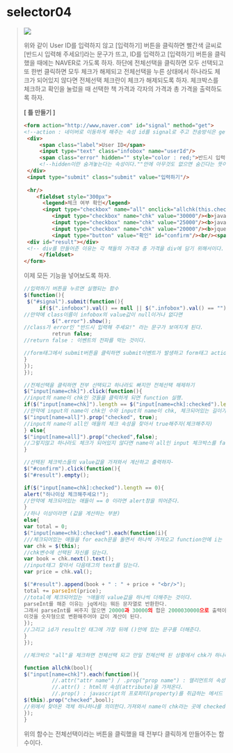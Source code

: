 # selector04

>  ![](https://postfiles.pstatic.net/MjAyMDA2MTlfMzAw/MDAxNTkyNTU1NTc1Mjgy.Gs-0tqY0ouT3oJI3NcPuEyL7nvcfrn5S-yppeFnxUfcg.-zEXpAPoygNWmE4xmpcKM6-ps5QaM2HhIK44_cu938cg.PNG.rgusqls/image.png?type=w773)
>
>  위와 같이 User ID를 입력하지 않고 [입력하기] 버튼을 클릭하면 빨간색 글씨로 [반드시 입력해 주세요!]라는 문구가 뜨고, ID를 입력하고 [입력하기] 버튼을 클릭했을 때에는 NAVER로 가도록 하자.
>  	하단에 전체선택을 클릭하면 모두 선택되고 또 한번 클릭하면 모두 체크가 해제되고
>  전체선택을 누른 상태에서 하나라도 체크가 되어있지 않다면 전체선택 체크란이 체크가 해제되도록 하자.
>  체크박스를 체크하고 확인을 눌렀을 때
>  선택한 책 가격과 각자의 가격과 총 가격을 출력하도록 하자.
>
>  
>
>  **[ 틀 만들기 ]**
>
>  ```html
>  <form action="http://www,naver.com" id="signal" method="get">
>  <!--action : 네이버로 이동하게 해주는 속성 id를 signal로 주고 전송방식은 get방식으로 값을 숨기지 않고 전달한다.-->
>   <div>
>     	<span class="label">User ID</span>  
>       <input type="text" class="infobox" name="userId"/>
>       <span class="error" hidden="" style="color : red;">반드시 입력해주세요</span>
>       <!--hidden이란 숨겨놓는다는 속성이다.""안에 아무것도 없으면 숨긴다는 뜻이다.-->
>   </div>
>   <input type="submit" class="submit" value="입력하기"/>
>   
>   <hr/>
>      <fieldset style="300px">
>  		 <legend>체크 여부 확인</legend>
>  		 <input type="checkbox" name="all" onclick="allchk(this.checked);"/>전체선택<br/>
>   		<input type="checkbox" name="chk" value="30000"/><b>java</b><br/>
>   		<input type="checkbox" name="chk" value="25000"/><b>javascript</b><br/>
>   		<input type="checkbox" name="chk" value="20000"/><b>jquery</b><br/>
>   		<input type="button" value="확인" id="confirm"/><br/><span>선택한 책가격</span>
>   <div id="result"></div>
>   <!-- div를 만들어준 이유는 각 책들의 가격과 총 가격을 div에 담기 위해서이다. -->
>       </fieldset>
>  </form>
>  ```
>
>  
>
>  이제 모든 기능을 넣어보도록 하자.
>
>   
>
>  ```javascript
>  //입력하기 버튼을 누르면 실행되는 함수
>  $(function(){
>  	$("#signal").submit(function(){
>  		if($(".infobox").val() == null || $(".infobox").val() == ""){
>  //만약에 class이름이 infobox의 value값이 null이거나 없다면
>  			$(".error").show();
>  //class가 error인 "반드시 입력해 주세요!" 라는 문구가 보여지게 된다.
>  			retrun false;
>  //return false : 이벤트의 전파를 막는 것이다. 
>  
>  //form태그에서 submit버튼을 클릭하면 submit이벤트가 발생하고 form태그 action 속성에 들어있는 경로로 form 태그 내부의 name속성의 값을 전달한다. 
>  }
>  });
>  });
>  ```
>
>  ```javascript
>  //전체선택을 클릭하면 전부 선택되고 하나라도 빠지만 전체선택 해제하기
>  $("input[name=chk]").click(function(){
>  //input의 name이 chk인 것들을 클릭하게 되면 function 실행.
>  if($("input[name=chk]").length == $("input[name=chk]:checked").length){
>  //만약에 input의 name이 chk인 수와 input의 name이 chk, 체크되어있는 길이가 같다면
>  $("input[name=all]").prop("checked", true);
>  //input의 name이 all인 애들의 체크 속성을 찾아서 true해주자(체크해주자)
>  } else{
>  $("input[name=all]").prop("checked",false);
>  //그렇지않고 하나라도 체크가 되어있지 않다면 name이 all인 input 체크박스를 false로 바꿔주어 체크를 풀어주자
>  }
>  ```
>
>  ```javascript
>  //선택된 체크박스들의 value값을 가져와서 계산하고 출력하자-
>  $("#confirm").click(function(){
>  $("#result").empty();
>  
>  if($("input[name=chk]:checked").length == 0){
>  alert("하나이상 체크해주세요!");
>  //만약에 체크되어있는 애들이 == 0 이라면 alert창을 띄어준다.
>  }
>  //하나 이상이라면 (값을 계산하는 부분)
>  else{
>  var total = 0;
>  $("input[name=chk]:checked").each(function(i){
>  ///체크되어있는 애들을 for each문을 돌면서 하나씩 가져오고 function안에 i는 인덱스 의미
>  var chk = $(this);
>  //chk변수에 선택된 자신를 담는다.
>  var book = chk.next().text();
>  //input태그 찾아서 다음태그의 text를 담는다.
>  var price = chk.val();
>  
>  $("#result").append(book + " : " + price + "<br/>");
>  total += parseInt(price);
>  //total에 체크되어있는 ㄱ애들의 value값을 하나씩 더해주는 것이다.
>  parseInt를 해준 이유는 jq에서는 뭐든 문자열로 반환한다.
>  그래서 parseInt를 써주지 않으면 20000과 30000의 합은 2000030000으로 출력이 될 것이다
>  이것을 숫자형으로 변환해주어야 값이 계산이 된다.
>  });
>  //그리고 id가 result인 태그에 가장 뒤에 ()안에 있는 문구를 더해준다.
>  }
>  });
>  ```
>
>  ```javascript
>  //체크박으 "all"을 체크하면 전체선택 되고 만일 전체선택 된 상황에서 chk가 하나라도 체크가 해제된다면 all의 체크박스도 해제되게 하자
>  
>  function allchk(bool){
>  $("input[name=chk]").each(function(){
>  			//.attr("attr name") / .prop("prop name") : 엘리먼트의 속성 값
>  			//.attr() : html의 속성(attribute)을 가져온다.
>  			//.prop() : javascript의 프로퍼티(property)를 취급하는 메서드
>  $(this).prop("checked",bool);
>  //위에서 찾아온 객체 하나하나를 의미한다.가져와서 name이 chk라는 곳에 checked 속성을 추가한다.
>  });
>  }
>  ```
>
>  위의 함수는 전체선택이라는 버튼을 클릭했을 때 전부다 클릭하게 만들어주는 함수이다.